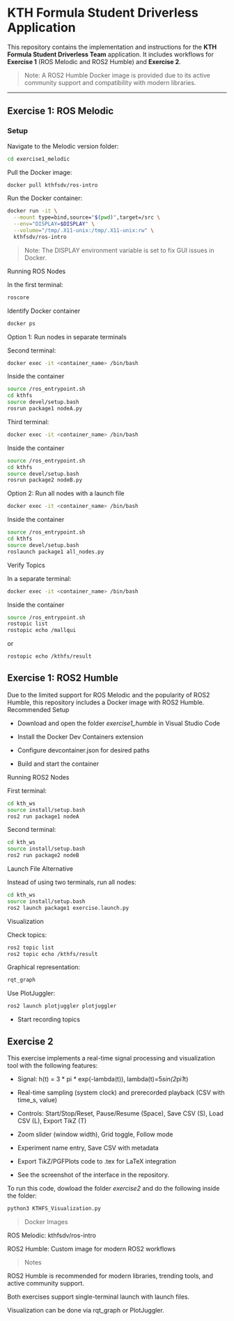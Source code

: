 # KTH Formula Student Driverless Application

This repository contains the implementation and instructions for the **KTH Formula Student Driverless Team** application. It includes workflows for **Exercise 1** (ROS Melodic and ROS2 Humble) and **Exercise 2**.  

> Note: A ROS2 Humble Docker image is provided due to its active community support and compatibility with modern libraries.

---

## Exercise 1: ROS Melodic

### Setup

Navigate to the Melodic version folder:

```bash
cd exercise1_melodic
```
Pull the Docker image:

```bash
docker pull kthfsdv/ros-intro
```
Run the Docker container:

```bash
docker run -it \
  --mount type=bind,source="$(pwd)",target=/src \
  --env="DISPLAY=$DISPLAY" \
  --volume="/tmp/.X11-unix:/tmp/.X11-unix:rw" \
  kthfsdv/ros-intro
```

> Note: The DISPLAY environment variable is set to fix GUI issues in Docker.

Running ROS Nodes

In the first terminal:
```bash
roscore
```

Identify Docker container
```bash
docker ps
```

Option 1: Run nodes in separate terminals

Second terminal:
```bash
docker exec -it <container_name> /bin/bash
```
Inside the container
```bash
source /ros_entrypoint.sh
cd kthfs
source devel/setup.bash
rosrun package1 nodeA.py
```
Third terminal:
```bash
docker exec -it <container_name> /bin/bash
```
Inside the container
```bash
source /ros_entrypoint.sh
cd kthfs
source devel/setup.bash
rosrun package2 nodeB.py
```

Option 2: Run all nodes with a launch file
```bash
docker exec -it <container_name> /bin/bash
```
Inside the container
```bash
source /ros_entrypoint.sh
cd kthfs
source devel/setup.bash
roslaunch package1 all_nodes.py
```

Verify Topics

In a separate terminal:
```bash
docker exec -it <container_name> /bin/bash
```
Inside the container
```bash
source /ros_entrypoint.sh
rostopic list
rostopic echo /mallqui
```
or
```bash
rostopic echo /kthfs/result
```
## Exercise 1: ROS2 Humble

Due to the limited support for ROS Melodic and the popularity of ROS2 Humble, this repository includes a Docker image with ROS2 Humble.
Recommended Setup

- Download and open the folder _exercise1_humble_ in Visual Studio Code

- Install the Docker Dev Containers extension

- Configure devcontainer.json for desired paths

- Build and start the container

Running ROS2 Nodes

First terminal:
```bash
cd kth_ws
source install/setup.bash
ros2 run package1 nodeA
```

Second terminal:
```bash
cd kth_ws
source install/setup.bash
ros2 run package2 nodeB
```

Launch File Alternative

Instead of using two terminals, run all nodes:
```bash
cd kth_ws
source install/setup.bash
ros2 launch package1 exercise.launch.py
```

Visualization

Check topics:
```bash
ros2 topic list
ros2 topic echo /kthfs/result
```

Graphical representation:
```bash
rqt_graph
```
Use PlotJuggler:
```bash
ros2 launch plotjuggler plotjuggler
```
 - Start recording topics

## Exercise 2

This exercise implements a real-time signal processing and visualization tool with the following features:

- Signal: h(t) = 3 * pi * exp(-lambda(t)), lambda(t)=5*sin(2*pi*1*t)

- Real-time sampling (system clock) and prerecorded playback (CSV with time_s, value)

- Controls: Start/Stop/Reset, Pause/Resume (Space), Save CSV (S), Load CSV (L), Export TikZ (T)

- Zoom slider (window width), Grid toggle, Follow mode

- Experiment name entry, Save CSV with metadata

- Export TikZ/PGFPlots code to .tex for LaTeX integration

- See the screenshot of the interface in the repository.

To run this code, dowload the folder _exercise2_ and do the following inside the folder:

```bash
python3 KTHFS_Visualization.py
```


> Docker Images

ROS Melodic: kthfsdv/ros-intro

ROS2 Humble: Custom image for modern ROS2 workflows

> Notes

ROS2 Humble is recommended for modern libraries, trending tools, and active community support.

Both exercises support single-terminal launch with launch files.

Visualization can be done via rqt_graph or PlotJuggler.
